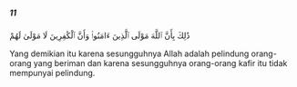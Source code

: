 ##### 11

<span class="ayah">ذَٰلِكَ بِأَنَّ ٱللَّهَ مَوْلَى ٱلَّذِينَ ءَامَنُوا۟ وَأَنَّ ٱلْكَٰفِرِينَ لَا مَوْلَىٰ لَهُمْ</span>

<span class="ayah_translation">Yang demikian itu karena sesungguhnya Allah adalah pelindung orang-orang yang beriman dan karena sesungguhnya orang-orang kafir itu tidak mempunyai pelindung.</span>

